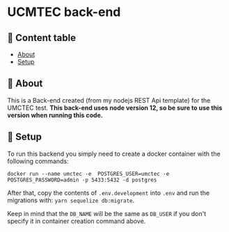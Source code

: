 # UCMTEC back-end

## 📝 Content table

- [About](#about)
- [Setup](#getting_started)

## 🧐 About <a name = "about"></a>

This is a Back-end created (from my nodejs REST Api template) for the UMCTEC test.
**This back-end uses node version 12, so be sure to use this version when running this code.**

## 🏁 Setup <a name = "getting_started"></a>

To run this backend you simply need to create a docker container with the following commands:

```
docker run --name umctec -e  POSTGRES_USER=umctec -e POSTGRES_PASSWORD=admin -p 5433:5432 -d postgres
```

After that, copy the contents of `.env.development` into `.env` and run the migrations with: `yarn sequelize db:migrate`.

Keep in mind that the `DB_NAME` will be the same as `DB_USER` if you don't specify it in container creation command above.







